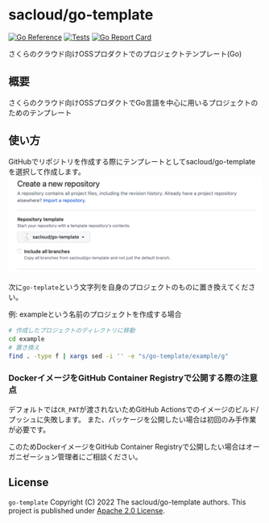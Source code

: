 # sacloud/go-template

[![Go Reference](https://pkg.go.dev/badge/github.com/sacloud/go-template.svg)](https://pkg.go.dev/github.com/sacloud/go-template)
[![Tests](https://github.com/sacloud/go-template/workflows/Tests/badge.svg)](https://github.com/sacloud/go-template/actions/workflows/tests.yaml)
[![Go Report Card](https://goreportcard.com/badge/github.com/sacloud/go-template)](https://goreportcard.com/report/github.com/sacloud/go-template)

さくらのクラウド向けOSSプロダクトでのプロジェクトテンプレート(Go)

## 概要

さくらのクラウド向けOSSプロダクトでGo言語を中心に用いるプロジェクトのためのテンプレート

## 使い方

GitHubでリポジトリを作成する際にテンプレートとしてsacloud/go-templateを選択して作成します。  
![テンプレートの選択](docs/new_repo.png)

次に`go-teplate`という文字列を自身のプロジェクトのものに置き換えてください。

例: exampleという名前のプロジェクトを作成する場合

```bash
# 作成したプロジェクトのディレクトリに移動
cd example
# 置き換え
find . -type f | xargs sed -i '' -e "s/go-template/example/g"
```

### DockerイメージをGitHub Container Registryで公開する際の注意点

デフォルトでは`CR_PAT`が渡されないためGitHub Actionsでのイメージのビルド/プッシュに失敗します。
また、パッケージを公開したい場合は初回のみ手作業が必要です。

このためDockerイメージをGitHub Container Registryで公開したい場合はオーガニゼーション管理者にご相談ください。

## License

`go-template` Copyright (C) 2022 The sacloud/go-template authors.
This project is published under [Apache 2.0 License](LICENSE).